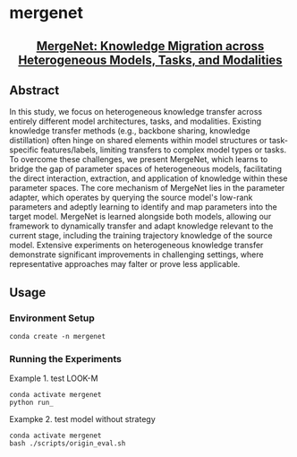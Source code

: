 # mergenet

<h2 align="center"><a href="https://arxiv.org/abs/2404.13322">MergeNet: Knowledge Migration across Heterogeneous Models, Tasks, and Modalities </a></h2>


## Abstract
In this study, we focus on heterogeneous knowledge transfer across entirely different model architectures, tasks, and modalities. Existing knowledge transfer methods (e.g., backbone sharing, knowledge distillation) often hinge on shared elements within model structures or task-specific features/labels, limiting transfers to complex model types or tasks. To overcome these challenges, we present MergeNet, which learns to bridge the gap of parameter spaces of heterogeneous models, facilitating the direct interaction, extraction, and application of knowledge within these parameter spaces. The core mechanism of MergeNet lies in the parameter adapter, which operates by querying the source model's low-rank parameters and adeptly learning to identify and map parameters into the target model. MergeNet is learned alongside both models, allowing our framework to dynamically transfer and adapt knowledge relevant to the current stage, including the training trajectory knowledge of the source model. Extensive experiments on heterogeneous knowledge transfer demonstrate significant improvements in challenging settings, where representative approaches may falter or prove less applicable.

## Usage

### Environment Setup
```
conda create -n mergenet
```

### Running the Experiments
Example 1. test LOOK-M
```
conda activate mergenet
python run_
```
Exampke 2. test model without strategy
```
conda activate mergenet
bash ./scripts/origin_eval.sh
```
